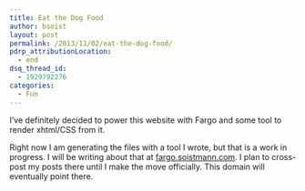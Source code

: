 ```yaml
---
title: Eat the Dog Food
author: bsoist
layout: post
permalink: /2013/11/02/eat-the-dog-food/
pdrp_attributionLocation:
  - end
dsq_thread_id:
  - 1929792276
categories:
  - Fun
---
```

I&#8217;ve definitely decided to power this website with Fargo and some tool to render xhtml/CSS from it.

Right now I am generating the files with a tool I wrote, but that is a work in progress. I will be writing about that at [fargo.soistmann.com][1]. I plan to cross-post my posts there until I make the move officially. This domain will eventually point there.

 [1]: http://fargo.soistmann.com